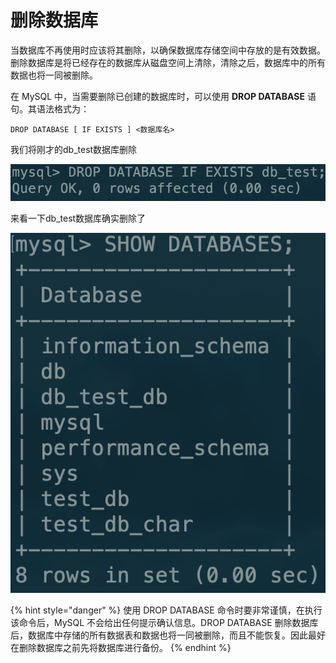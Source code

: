 # 删除数据库

当数据库不再使用时应该将其删除，以确保数据库存储空间中存放的是有效数据。删除数据库是将已经存在的数据库从磁盘空间上清除，清除之后，数据库中的所有数据也将一同被删除。

在 MySQL 中，当需要删除已创建的数据库时，可以使用 **DROP DATABASE** 语句。其语法格式为：

```text
DROP DATABASE [ IF EXISTS ] <数据库名>
```

我们将刚才的db\_test数据库删除

![](../.gitbook/assets/image%20%2866%29.png)

来看一下db\_test数据库确实删除了

![](../.gitbook/assets/image%20%28131%29.png)

{% hint style="danger" %}
使用 DROP DATABASE 命令时要非常谨慎，在执行该命令后，MySQL 不会给出任何提示确认信息。DROP DATABASE 删除数据库后，数据库中存储的所有数据表和数据也将一同被删除，而且不能恢复。因此最好在删除数据库之前先将数据库进行备份。
{% endhint %}

